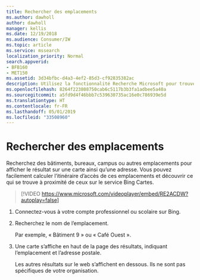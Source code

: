 ```yaml
---
title: Rechercher des emplacements
ms.author: dawholl
author: dawholl
manager: kellis
ms.date: 12/19/2018
ms.audience: Consumer/IW
ms.topic: article
ms.service: mssearch
localization_priority: Normal
search.appverid:
- BFB160
- MET150
ms.assetid: 3d34bfbc-d4a3-4ef2-85d3-cf92835382ac
description: Utilisez la fonctionnalité Recherche Microsoft pour trouver des emplacements de bureaux, de bâtiments ou d’autres espaces de travail, obtenir des itinéraires, et bien plus encore
ms.openlocfilehash: 8264f223808750cab6c5117b3b3fa1adbee5a40a
ms.sourcegitcommit: a5fd9d4f46bbb7c539630735ac16e0c786939e5d
ms.translationtype: HT
ms.contentlocale: fr-FR
ms.lasthandoff: 05/01/2019
ms.locfileid: "33508960"
---
```

# <a name="find-locations"></a>Rechercher des emplacements

Recherchez des bâtiments, bureaux, campus ou autres emplacements pour afficher le résultat sur une carte ainsi qu’une adresse. Vous pouvez facilement calculer l’itinéraire d’accès de ces emplacements et découvrir ce qui se trouve à proximité de ceux sur le service Bing Cartes.

> [!VIDEO https://www.microsoft.com/videoplayer/embed/RE2ACDW?autoplay=false]
  
1. Connectez-vous à votre compte professionnel ou scolaire sur Bing.
    
2. Recherchez le nom de l’emplacement.
    
    Par exemple, « Bâtiment 9 » ou « Café Ouest ».
    
3. Une carte s’affiche en haut de la page des résultats, indiquant l’emplacement et l’adresse postale.
    
    Les autres résultats sur le web s’affichent en dessous. Ils ne sont pas spécifiques de votre organisation.

  

